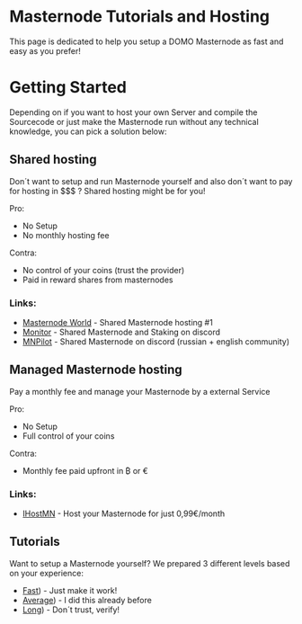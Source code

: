 # Masternode Tutorials and Hosting

This page is dedicated to help you setup a DOMO Masternode as fast and easy as you prefer!

# Getting Started

Depending on if you want to host your own Server and compile the Sourcecode or just make the Masternode run without any technical knowledge, you can pick a solution below:

## Shared hosting

Don´t want to setup and run Masternode yourself and also don´t want to pay for hosting in $$$ ?
Shared hosting might be for you!

Pro:
* No Setup
* No monthly hosting fee

Contra:
* No control of your coins (trust the provider)
* Paid in reward shares from masternodes

### Links:

* [Masternode World](https://masternode-world.com/coininfo?coin=domocoin) - Shared Masternode hosting #1
* [Monitor](https://discord.gg/tk8hGxx) - Shared Masternode and Staking on discord
* [MNPilot](https://discord.gg/9YGHPeV) - Shared Masternode on discord (russian + english community)

## Managed Masternode hosting

Pay a monthly fee and manage your Masternode by a external Service

Pro:
* No Setup
* Full control of your coins

Contra:
* Monthly fee paid upfront in ₿ or €

### Links:

* [IHostMN](https://masternode-world.com/coininfo?coin=domocoin) - Host your Masternode for just 0,99€/month

## Tutorials

Want to setup a Masternode yourself? We prepared 3 different levels based on your experience:

* [Fast](https://github.com/Utopianer/DomoCore/tree/master/Tutorials/Fast%20(Just%20make%20it%20work))) - Just make it work!
* [Average](https://github.com/Utopianer/DomoCore/tree/master/Tutorials/Average%20(I%20know%20what%20I%C2%B4m%20doing))) - I did this already before
* [Long](https://github.com/Utopianer/DomoCore/tree/master/Tutorials/Long%20(Don%C2%B4t%20trust%2C%20verify!))) - Don´t trust, verify!
